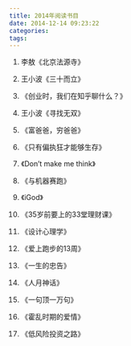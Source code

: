 ```yaml
---
title: 2014年阅读书目 
date: 2014-12-14 09:23:22
categories:
tags:
---
```


1. 李敖《北京法源寺》

2. 王小波《三十而立》

3. 《创业时，我们在知乎聊什么？》

4. 王小波《寻找无双》

5. 《富爸爸，穷爸爸》

6. 《只有偏执狂才能够生存》

7. 《Don’t make me think》

8. 《与机器赛跑》

9. 《iGod》

10. 《35岁前要上的33堂理财课》

11. 《设计心理学》

12. 《爱上跑步的13周》

13. 《一生的忠告》

14. 《人月神话》

15. 《一句顶一万句》

16. 《霍乱时期的爱情》

17. 《低风险投资之路》